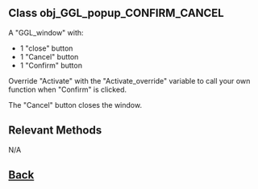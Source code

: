 ## Class obj_GGL_popup_CONFIRM_CANCEL

A "GGL_window" with:
- 1 "close" button
- 1 "Cancel" button
- 1 "Confirm" button
	
Override "Activate" with the "Activate_override" variable to call your own function when "Confirm" is clicked.
	
The "Cancel" button closes the window.

## Relevant Methods

N/A

## [Back](https://github.com/Ced30/GML-GUI-Library-GGL-Documentation/blob/main/API/Instance%20Prefabs.md)
